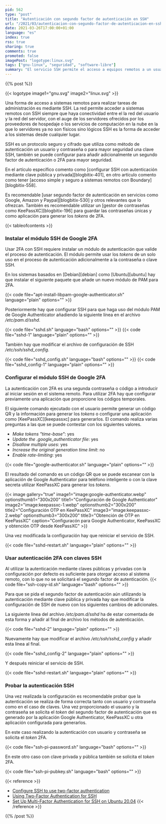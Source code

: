 ```yaml
---
pid: 562
type: "post"
title: "Autenticación con segundo factor de autenticación en SSH"
url: "/2021/03/autenticacion-con-segundo-factor-de-autenticacion-en-ssh/"
date: 2021-03-26T17:00:00+01:00
language: "es"
index: true
rss: true
sharing: true
comments: true
promoted: false
imagePost: "logotype:linux.svg"
tags: ["gnu-linux", "seguridad", "software-libre"]
summary: "El servicio SSH permite el acceso a equipos remotos a un usuario desde cualquier ubicación en la que se encuentre el usuario siempre que tenga conectividad desde el punto de acceso a internet y el equipo remoto. La autenticación se realiza mediante un usuario y contraseña o mediante clave privada y pública, adicionalmente SSH también se puede configurar para requerir un segundo factor de autenticación o 2FA que consituye una segunda clave."
---
```


{{% post %}}

{{< logotype image1="gnu.svg" image2="linux.svg" >}}

Una forma de acceso a sistemas remotos para realizar tareas de administración es mediante SSH. La red permite acceder a sistemas remotos con SSH siempre que haya conectividad entre el la red del usuario y la red del servidor, con el auge de los servidores ofrecidos por los proveedores de hospedaje o los servicios de computación en la nube en la que lo servidores ya no son físicos sino lógicos SSH es la forma de acceder a los sistemas desde cualquier lugar.

SSH es un protocolo seguro y cifrado que utiliza como método de autenticación un usuario y contraseña o para mayor seguridad una clave SSH, también se puede configurar para añadir adicionalmente un segundo factor de autenticación o 2FA para mayor seguridad.

En el artículo específico comento como [configurar SSH con autenticación mediante clave pública y privada][blogbitix-401], en otro artículo comento como tener [acceso simple y seguro a sistemas remotos con Boundary][blogbitix-558].

Es recomendable [usar segundo factor de autenticación en servicios como Google, Amazon y Paypal][blogbitix-530] y otros relevantes que lo ofrezcan. También es recomendable utilizar un [gestor de contraseñas como KeePassXC][blogbitix-196] para guardar las contraseñas únicas y como aplicación para generar los _tokens_ de 2FA.

{{< tableofcontents >}}

### Instalar el módulo SSH de Google 2FA

Usar 2FA con SSH requiere instalar un módulo de autenticación que valide el proceso de autenticación. El módulo permite usar los _tokens_ de un solo uso en el proceso de autenticación adicionalmente a la contraseña o clave SSH.

En los sistemas basados en [Debian][debian] como [Ubuntu][ubuntu] hay que instalar el siguiente paquete que añade un nuevo módulo de PAM para 2FA.

{{< code file="apt-install-libpam-google-authenticator.sh" language="plain" options="" >}}

Posteriormente hay que configurar SSH para que haga uso del módulo PAM de Google Authenticator añadiendo la siguiente línea en el archivo _/etc/pam.d/sshd_.

{{< code file="sshd.sh" language="bash" options="" >}}
{{< code file="sshd-1" language="plain" options="" >}}

También hay que modificar el archivo de configuración de SSH _/etc/ssh/sshd\_config_.

{{< code file="sshd_config.sh" language="bash" options="" >}}
{{< code file="sshd_config-1" language="plain" options="" >}}

### Configurar el módulo SSH de Google 2FA

La autenticación con 2FA es una segunda contraseña o código a introducir al iniciar sesión en el sistema remoto. Para utilizar 2FA hay que configurar previamente una aplicación que proporcione los códigos temporales.

El siguiente comando ejecutado con el usuario permite generar un código QR y la información para generar los _tokens_ o configurar una aplicación como [KeePassXC][keepassxc] para generarlos. El comando realiza varias preguntas a las que se puede contestar con los siguientes valores.

* _Make tokens "time-base"_: yes
* _Update the .google_authenticator file_: yes
* _Disallow multiple uses_: yes
* _Increase the original generation time limit_: no
* _Enable rate-limiting_: yes

{{< code file="google-authenticator.sh" language="plain" options="" >}}

El resultado del comando es un código QR que se puede escanear con la aplicación de Google Authenticator para teléfono inteligente o con la clave secreta utilizar KeePassXC para generar los _tokens_.

{{< image
    gallery="true"
    image1="image:google-authenticator.webp" optionsthumb1="300x200" title1="Configuración de Google Authenticator"
    image2="image:keepassxc-1.webp" optionsthumb2="300x200" title2="Configuración OTP en KeePassXC"
    image3="image:keepassxc-2.webp" optionsthumb3="300x200" title3="Obtención de OTP en KeePassXC"
    caption="Configuracón para Google Authenticator, KeePassXC y obtención OTP desde KeePassXC" >}}

Una vez modificada la configuración hay que reiniciar el servicio de SSH.

{{< code file="sshd-restart.sh" language="plain" options="" >}}

### Usar autenticación 2FA con claves SSH

Al utilizar la autenticación mediante claves públicas y privadas con la configuración por defecto es suficiente para otorgar acceso al sistema remoto, con lo que no se solicitará el segundo factor de autenticación. 
{{< code file="ssh-copy-id.sh" language="bash" options="" >}}

Para que se pida el segundo factor de autenticación aún utilizando la autenticación mediante clave pública y privada hay que modificar la configuración de SSH de nuevo con los siguientes cambios de adicionales.

La siguiente línea del archivo _/etc/pam.d/sshd_ ha de estar comentada de esta forma y añadir al final de archivo los métodos de autenticación.

{{< code file="sshd-2" language="plain" options="" >}}

Nuevamente hay que modificar el archivo _/etc/ssh/sshd\_config_ y añadir esta línea al final.

{{< code file="sshd_config-2" language="plain" options="" >}}

Y después reiniciar el servicio de SSH.

{{< code file="sshd-restart.sh" language="plain" options="" >}}

### Probar la autenticación SSH

Una vez realizada la configuración es recomendable probar que la autenticación se realiza de forma correcta tanto con usuario y contraseña como en el caso de claves. Una vez proporcionado el usuario y la contraseña se solicita el _token_ del segundo factor de autenticación que es generado por la aplicación Google Authenticator, KeePassXC u otra aplicación configurada para generarlos.

En este caso realizando la autenticación con usuario y contraseña se solicita el _token_ 2FA.

{{< code file="ssh-pi-password.sh" language="bash" options="" >}}

En este otro caso con clave privada y pública también se solicita el _token_ 2FA.

{{< code file="ssh-pi-pubkey.sh" language="bash" options="" >}}

{{< reference >}}
* [Configure SSH to use two-factor authentication](https://ubuntu.com/tutorials/configure-ssh-2fa#1-overview)
* [Using Two-Factor Authentication for SSH](https://pimylifeup.com/setup-2fa-ssh/)
* [Set Up Multi-Factor Authentication for SSH on Ubuntu 20.04](https://www.rosehosting.com/blog/how-to-set-up-multi-factor-authentication-for-ssh-on-ubuntu-20-04/)
{{< /reference >}}

{{% /post %}}
